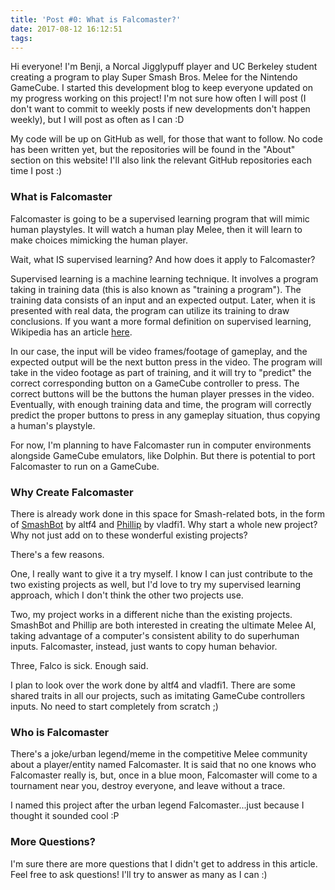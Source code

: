 ```yaml
---
title: 'Post #0: What is Falcomaster?'
date: 2017-08-12 16:12:51
tags:
---
```


Hi everyone! I'm Benji, a Norcal Jigglypuff player and UC Berkeley student creating a program to play Super Smash Bros. Melee for the Nintendo GameCube. I started this development blog to keep everyone updated on my progress working on this project! I'm not sure how often I will post (I don't want to commit to weekly posts if new developments don't happen weekly), but I will post as often as I can :D

My code will be up on GitHub as well, for those that want to follow. No code has been written yet, but the repositories will be found in the "About" section on this website! I'll also link the relevant GitHub repositories each time I post :)

### What is Falcomaster

Falcomaster is going to be a supervised learning program that will mimic human playstyles. It will watch a human play Melee, then it will learn to make choices mimicking the human player.

Wait, what IS supervised learning? And how does it apply to Falcomaster?
<!-- more -->
Supervised learning is a machine learning technique. It involves a program taking in training data (this is also known as "training a program"). The training data consists of an input and an expected output. Later, when it is presented with real data, the program can utilize its training to draw conclusions. If you want a more formal definition on supervised learning, Wikipedia has an article [here](https://en.wikipedia.org/wiki/Supervised_learning).

In our case, the input will be video frames/footage of gameplay, and the expected output will be the next button press in the video. The program will take in the video footage as part of training, and it will try to "predict" the correct corresponding button on a GameCube controller to press. The correct buttons will be the buttons the human player presses in the video. Eventually, with enough training data and time, the program will correctly predict the proper buttons to press in any gameplay situation, thus copying a human's playstyle.

For now, I'm planning to have Falcomaster run in computer environments alongside GameCube emulators, like Dolphin. But there is potential to port Falcomaster to run on a GameCube.

### Why Create Falcomaster

There is already work done in this space for Smash-related bots, in the form of [SmashBot](https://github.com/altf4/SmashBot) by altf4 and [Phillip](https://github.com/vladfi1/phillip) by vladfi1. Why start a whole new project? Why not just add on to these wonderful existing projects?

There's a few reasons.

One, I really want to give it a try myself. I know I can just contribute to the two existing projects as well, but I'd love to try my supervised learning approach, which I don't think the other two projects use.

Two, my project works in a different niche than the existing projects. SmashBot and Phillip are both interested in creating the ultimate Melee AI, taking advantage of a computer's consistent ability to do superhuman inputs. Falcomaster, instead, just wants to copy human behavior.

Three, Falco is sick. Enough said.

I plan to look over the work done by altf4 and vladfi1. There are some shared traits in all our projects, such as imitating GameCube controllers inputs. No need to start completely from scratch ;)

### Who is Falcomaster

There's a joke/urban legend/meme in the competitive Melee community about a player/entity named Falcomaster. It is said that no one knows who Falcomaster really is, but, once in a blue moon, Falcomaster will come to a tournament near you, destroy everyone, and leave without a trace.

I named this project after the urban legend Falcomaster...just because I thought it sounded cool :P

### More Questions?

I'm sure there are more questions that I didn't get to address in this article. Feel free to ask questions! I'll try to answer as many as I can :)
